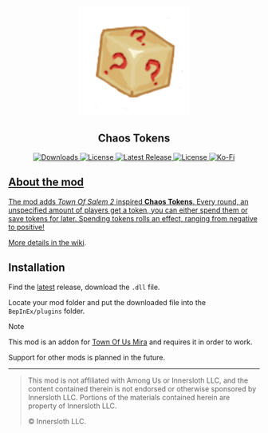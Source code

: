 <div align="center">
  <img src="./Images/Icon.png" width=222/>
  <h2>Chaos Tokens</h2>
  <p>
  	<a href="https://github.com/xChipseq/ChaosTokens/releases"> <img alt="Downloads" src="https://img.shields.io/github/downloads/xChipseq/ChaosTokens/total?style=flat&logo=github&labelColor=%23212024&color=%2343ab59">
  	<a href="https://github.com/xChipseq/ChaosTokens/stargazers"> <img alt="License" src="https://img.shields.io/github/stars/xChipseq/ChaosTokens?style=flate&logo=github&labelColor=%23212024&color=%2343ab59">
  	<a href="https://github.com/xChipseq/ChaosTokens/releases/latest"> <img alt="Latest Release" src="https://img.shields.io/github/v/release/xChipseq/ChaosTokens?include_prereleases&sort=date&display_name=tag&style=flat&logo=github&labelColor=%23212024&color=%2343ab59">
  	<a href="https://github.com/xChipseq/ChaosTokens/blob/main/LICENSE"> <img alt="License" src="https://img.shields.io/github/license/xChipseq/ChaosTokens?style=flat&labelColor=%23212024&color=%2343ab59">
  	<a href="https://ko-fi.com/chipseq"> <img alt="Ko-Fi" src="https://img.shields.io/badge/support_me-F16061?style=flat&logo=ko-fi&logoColor=white">
  </p>
</div>

## About the mod
The mod adds *Town Of Salem 2* inspired **Chaos Tokens**. Every round, an unspecified amount of players get a token, you can either spend them or save tokens for later. Spending tokens rolls an effect, ranging from negative to positive!

More details in the [wiki](https://github.com/xChipseq/ChaosTokens/wiki).

## Installation
Find the [latest](https://github.com/xChipseq/ChaosTokens/releases/latest) release, download the `.dll` file.

Locate your mod folder and put the downloaded file into the `BepInEx/plugins` folder.

> [!NOTE]
> This mod is an addon for [Town Of Us Mira](https://github.com/AU-Avengers/TOU-Mira) and requires it in order to work.
> 
> Support for other mods is planned in the future.

-----------------------

> This mod is not affiliated with Among Us or Innersloth LLC, and the content contained therein is not endorsed or otherwise sponsored by Innersloth LLC. Portions of the materials contained herein are property of Innersloth LLC.
>
>  © Innersloth LLC.
